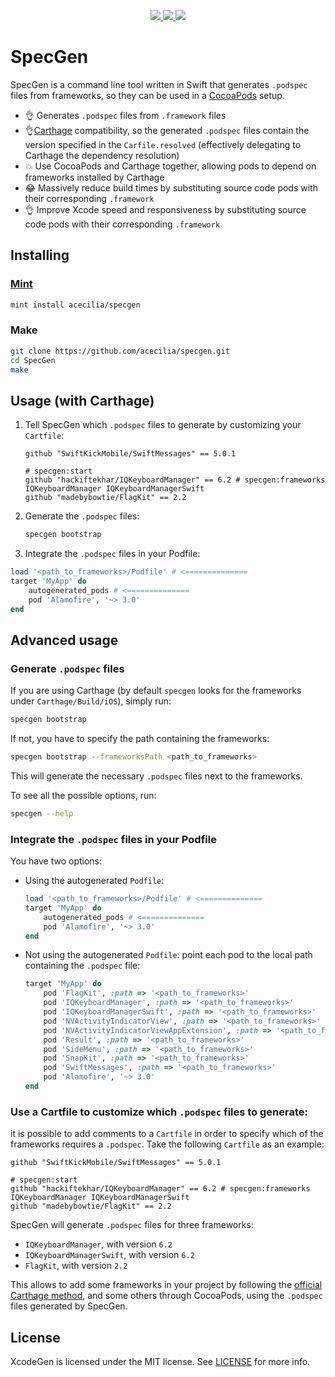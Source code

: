 <p align="center">
  <a href="https://github.com/acecilia/CocoaPodsEndgame/releases">
    <img src="https://img.shields.io/github/release/acecilia/CocoaPodsEndgame.svg"/>
  </a>
  <a href="https://dev.azure.com/acecilia/CocoaPodsEndgame/_build/latest?definitionId=1&branchName=master">
    <img src="https://dev.azure.com/acecilia/CocoaPodsEndgame/_apis/build/status/acecilia.CocoaPodsEndgame?branchName=master"/>
  </a>
  <a href="https://github.com/acecilia/CocoaPodsEndgame/blob/master/LICENSE">
    <img src="https://img.shields.io/github/license/acecilia/CocoaPodsEndgame.svg"/>
  </a>
</p>

# SpecGen

SpecGen is a command line tool written in Swift that generates `.podspec` files from frameworks, so they can be used in a [CocoaPods](https://github.com/CocoaPods/CocoaPods) setup.

* 👌 Generates `.podspec` files from `.framework` files
* 👌[Carthage](https://github.com/Carthage/Carthage) compatibility, so the generated `.podspec` files contain the version specified in the `Carfile.resolved` (effectively delegating to Carthage the dependency resolution)
* 💥 Use CocoaPods and Carthage together, allowing pods to depend on frameworks installed by Carthage
* 😂 Massively reduce build times by substituting source code pods with their corresponding `.framework`
* 👌 Improve Xcode speed and responsiveness by substituting source code pods with their corresponding `.framework`

## Installing

### [Mint](https://github.com/yonaskolb/mint)

```sh
mint install acecilia/specgen
```

### Make

```sh
git clone https://github.com/acecilia/specgen.git
cd SpecGen
make
```

## Usage (with Carthage)

1. Tell SpecGen which `.podspec` files to generate by customizing your `Cartfile`:
	
	```text
	github "SwiftKickMobile/SwiftMessages" == 5.0.1
	
	# specgen:start
	github "hackiftekhar/IQKeyboardManager" == 6.2 # specgen:frameworks IQKeyboardManager IQKeyboardManagerSwift
	github "madebybowtie/FlagKit" == 2.2
	```

2. Generate the `.podspec` files:

	```sh
	specgen bootstrap
	```

3. Integrate the `.podspec` files in your Podfile:

  ```ruby
  load '<path_to_frameworks>/Podfile' # <==============
  target 'MyApp' do
      autogenerated_pods # <==============
      pod 'Alamofire', '~> 3.0'
  end
  ```

## Advanced usage

### Generate `.podspec` files

If you are using Carthage (by default `specgen` looks for the frameworks under `Carthage/Build/iOS`), simply run:

```sh
specgen bootstrap
```

If not, you have to specify the path containing the frameworks:

```sh
specgen bootstrap --frameworksPath <path_to_frameworks>
```

This will generate the necessary `.podspec` files next to the frameworks.

To see all the possible options, run:

```sh
specgen --help
```

### Integrate the `.podspec` files in your Podfile

You have two options:

* Using the autogenerated `Podfile`:

  ```ruby
  load '<path_to_frameworks>/Podfile' # <==============
  target 'MyApp' do
      autogenerated_pods # <==============
      pod 'Alamofire', '~> 3.0'
  end
  ```

* Not using the autogenerated `Podfile`: point each pod to the local path containing the `.podspec` file:

  ```ruby
  target 'MyApp' do
      pod 'FlagKit', :path => '<path_to_frameworks>'
      pod 'IQKeyboardManager', :path => '<path_to_frameworks>'
      pod 'IQKeyboardManagerSwift', :path => '<path_to_frameworks>'
      pod 'NVActivityIndicatorView', :path => '<path_to_frameworks>'
      pod 'NVActivityIndicatorViewAppExtension', :path => '<path_to_frameworks>'
      pod 'Result', :path => '<path_to_frameworks>'
      pod 'SideMenu', :path => '<path_to_frameworks>'
      pod 'SnapKit', :path => '<path_to_frameworks>'
      pod 'SwiftMessages', :path => '<path_to_frameworks>'
      pod 'Alamofire', '~> 3.0'
  end
  ```

### Use a Cartfile to customize which `.podspec` files to generate:

it is possible to add comments to a `Cartfile` in order to specify which of the frameworks requires a `.podspec`. Take the following `Cartfile` as an example:

```text
github "SwiftKickMobile/SwiftMessages" == 5.0.1

# specgen:start
github "hackiftekhar/IQKeyboardManager" == 6.2 # specgen:frameworks IQKeyboardManager IQKeyboardManagerSwift
github "madebybowtie/FlagKit" == 2.2
```

SpecGen will generate `.podspec` files for three frameworks:

* `IQKeyboardManager`, with version `6.2`
* `IQKeyboardManagerSwift`, with version `6.2`
* `FlagKit`, with version `2.2`

This allows to add some frameworks in your project by following the [official Carthage method](https://github.com/Carthage/Carthage#adding-frameworks-to-an-application), and some others through CocoaPods, using the `.podspec` files generated by SpecGen.

## License

XcodeGen is licensed under the MIT license. See [LICENSE](LICENSE) for more info.